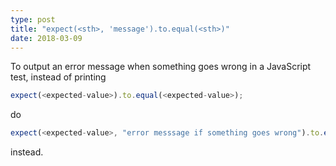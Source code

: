 ```yaml
---
type: post
title: "expect(<sth>, 'message').to.equal(<sth>)"
date: 2018-03-09
---
```


To output an error message when something goes wrong in a JavaScript test,
instead of printing
```js
expect(<expected-value>).to.equal(<expected-value>);
```

do

```js
expect(<expected-value>, "error messsage if something goes wrong").to.equal(<expected-value>);
```

instead.


